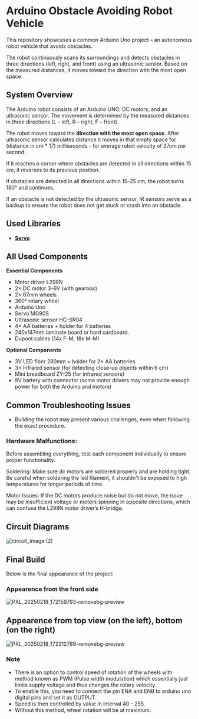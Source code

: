 # **Arduino Obstacle Avoiding Robot Vehicle**

This repository showcases a common Arduino Uno project – an autonomous robot vehicle that avoids obstacles.

The robot continuously scans its surroundings and detects obstacles in three directions (left, right, and front) using an ultrasonic sensor. Based on the measured distances, it moves toward the direction with the most open space.

## **System Overview**
The Arduino robot consists of an Arduino UNO, DC motors, and an ultrasonic sensor. The movement is determined by the measured distances in three directions (L – left, R – right, F – front).

The robot moves toward the **direction with the most open space**.
After ultrasonic sensor calculates distance it moves in that empty space for (distance in cm * 17) milliseconds - for average robot velocity of 37cm per second.

If it reaches a corner where obstacles are detected in all directions within 15 cm, it reverses to its previous position.

If obstacles are detected in all directions within 15–25 cm, the robot turns 180° and continues.

If an obstacle is not detected by the ultrasonic sensor, IR sensors serve as a backup to ensure the robot does not get stuck or crash into an obstacle.

## **Used Libraries** 
- **[Servo](https://docs.arduino.cc/libraries/servo/)**

## **All Used Components**
**Essential Components**
- Motor driver L298N
- 2× DC motor 3–6V (with gearbox)
- 2× 67mm wheels
- 360° rotary wheel
- Arduino Uno
- Servo MG90S
- Ultrasonic sensor HC-SR04
- 4× AA batteries + holder for 4 batteries
- 240x147mm laminate board or hard cardboard.
- Dupont cables (14x F-M, 18x M-M)

**Optional Components**

- 3V LED fiber 280mm + holder for 2× AA batteries
- 3× Infrared sensor (for detecting close-up objects within 6 cm)
- Mini breadboard ZY-25 (for infrared sensors)
- 9V battery with connector (some motor drivers may not provide enough power for both the Arduino and motors)

## **Common Troubleshooting Issues**

- Building the robot may present various challenges, even when following the exact procedure.

### **Hardware Malfunctions:** 

Before assembling everything, test each component individually to ensure proper functionality.

Soldering: Make sure dc motors are soldered properly and are holding tight. Be careful when soldering the led filament, it shouldn't be exposed to high temperatures for longer periods of time.

Motor Issues: If the DC motors produce noise but do not move, the issue may be insufficient voltage or motors spinning in opposite directions, which can confuse the L298N motor driver’s H-bridge.

## **Circuit Diagrams**

![circuit_image (2)](https://github.com/user-attachments/assets/ceca9151-d7a9-4645-8f2b-cc17dfc58804)

## **Final Build**

Below is the final appearance of the project:
### Appearence from the front side

![PXL_20250218_172159793-removebg-preview](https://github.com/user-attachments/assets/fd0173e3-41d3-4e35-b6c4-e16ea9689873)

## Appearence from top view (on the left), bottom (on the right)

![PXL_20250218_172212789-removebg-preview](https://github.com/user-attachments/assets/71c9aac4-5a73-425d-9a66-107cdc4d1305)


### **Note**

- There is an option to control speed of rotation of the wheels with method known as PWM (Pulse width modulation) which essentially just limits supply voltage and thus changes the rotary velocity.
- To enable this, you need to connect the pin ENA and ENB to arduino uno digital pins and set it as OUTPUT.
- Speed is then controlled by value in interval  40 - 255.
- Without this method, wheel rotation will be at maximum. 
